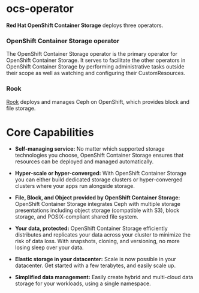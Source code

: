 # ocs-operator

**Red Hat OpenShift Container Storage** deploys three operators.

### OpenShift Container Storage operator

The OpenShift Container Storage operator is the primary operator for OpenShift Container Storage. It serves to facilitate the other operators in OpenShift Container Storage by performing administrative tasks outside their scope as well as watching and configuring their CustomResources.

### Rook

[Rook][1] deploys and manages Ceph on OpenShift, which provides block and file storage.

# Core Capabilities

* **Self-managing service:** No matter which supported storage technologies you choose, OpenShift Container Storage ensures that resources can be deployed and managed automatically.

* **Hyper-scale or hyper-converged:** With OpenShift Container Storage you can either build dedicated storage clusters or hyper-converged clusters where your apps run alongside storage.

* **File, Block, and Object provided by OpenShift Container Storage:** OpenShift Container Storage integrates Ceph with multiple storage presentations including object storage (compatible with S3), block storage, and POSIX-compliant shared file system.

* **Your data, protected:** OpenShift Container Storage efficiently distributes and replicates your data across your cluster to minimize the risk of data loss. With snapshots, cloning, and versioning, no more losing sleep over your data.

* **Elastic storage in your datacenter:** Scale is now possible in your datacenter. Get started with a few terabytes, and easily scale up.

* **Simplified data management:** Easily create hybrid and multi-cloud data storage for your workloads, using a single namespace.

[1]: https://rook.io
